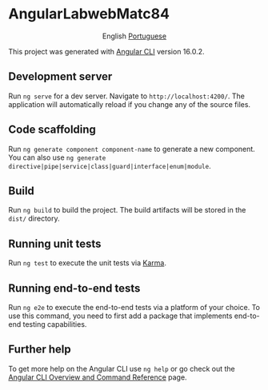 # AngularLabwebMatc84

<p align="center">
    <span>English</span>
    <a href="https://github.com/rafaelbsfarias/angular-labweb-matc84/tree/develop#AngularLabwebMatc84">Portuguese</a> 
</p>


This project was generated with [Angular CLI](https://github.com/angular/angular-cli) version 16.0.2.

## Development server
Run `ng serve` for a dev server. Navigate to `http://localhost:4200/`. The application will automatically reload if you change any of the source files.

## Code scaffolding

Run `ng generate component component-name` to generate a new component. You can also use `ng generate directive|pipe|service|class|guard|interface|enum|module`.

## Build

Run `ng build` to build the project. The build artifacts will be stored in the `dist/` directory.

## Running unit tests

Run `ng test` to execute the unit tests via [Karma](https://karma-runner.github.io).

## Running end-to-end tests

Run `ng e2e` to execute the end-to-end tests via a platform of your choice. To use this command, you need to first add a package that implements end-to-end testing capabilities.

## Further help

To get more help on the Angular CLI use `ng help` or go check out the [Angular CLI Overview and Command Reference](https://angular.io/cli) page.
